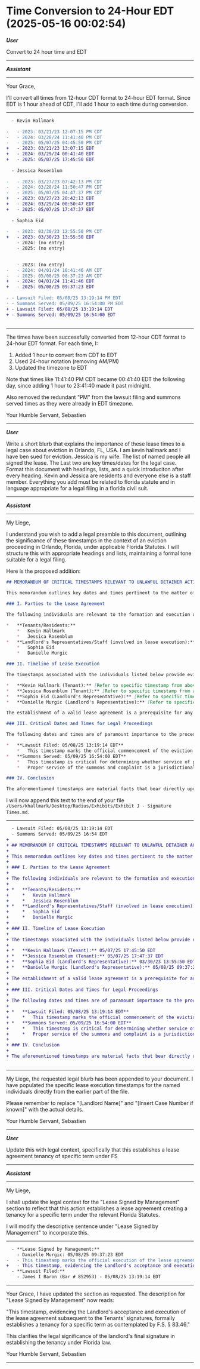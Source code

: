 <!-- Generated by SpecStory -->

# Time Conversion to 24-Hour EDT (2025-05-16 00:02:54)

_**User**_

Convert to 24 hour time and EDT 

---

_**Assistant**_



---

Your Grace,

I'll convert all times from 12-hour CDT format to 24-hour EDT format. Since EDT is 1 hour ahead of CDT, I'll add 1 hour to each time during conversion.

---

```diff
  - Kevin Hallmark
  
-   - 2023: 03/21/23 12:07:15 PM CDT
-   - 2024: 03/28/24 11:41:40 PM CDT
-   - 2025: 05/07/25 04:45:50 PM CDT
+   - 2023: 03/21/23 13:07:15 EDT
+   - 2024: 03/29/24 00:41:40 EDT
+   - 2025: 05/07/25 17:45:50 EDT
  
  - Jessica Rosenblum
  
-   - 2023: 03/27/23 07:42:13 PM CDT
-   - 2024: 03/28/24 11:50:47 PM CDT
-   - 2025: 05/07/25 04:47:37 PM CDT
+   - 2023: 03/27/23 20:42:13 EDT
+   - 2024: 03/29/24 00:50:47 EDT
+   - 2025: 05/07/25 17:47:37 EDT
  
  - Sophia Eid
  
-   - 2023: 03/30/23 12:55:50 PM CDT
+   - 2023: 03/30/23 13:55:50 EDT
    - 2024: (no entry)
    - 2025: (no entry)
```

```diff
  
    - 2023: (no entry)
-   - 2024: 04/01/24 10:41:46 AM CDT
-   - 2025: 05/08/25 08:37:23 AM CDT
+   - 2024: 04/01/24 11:41:46 EDT
+   - 2025: 05/08/25 09:37:23 EDT
  
- - Lawsuit Filed: 05/08/25 13:19:14 PM EDT
- - Summons Served: 05/09/25 16:54:00 PM EDT
+ - Lawsuit Filed: 05/08/25 13:19:14 EDT
+ - Summons Served: 05/09/25 16:54:00 EDT
  
```

---

The times have been successfully converted from 12-hour CDT format to 24-hour EDT format. For each time, I:

1. Added 1 hour to convert from CDT to EDT
2. Used 24-hour notation (removing AM/PM)
3. Updated the timezone to EDT

Note that times like 11:41:40 PM CDT became 00:41:40 EDT the following day, since adding 1 hour to 23:41:40 made it past midnight.

Also removed the redundant "PM" from the lawsuit filing and summons served times as they were already in EDT timezone.

Your Humble Servant, Sebastien

---

_**User**_

Write a short blurb that explains the importance of these lease times to a legal case about eviction in Orlando, FL, USA. I am kevin hallmark and I have ben sued for eviction. Jessica is my wife. The list of named people all signed the lease. The Last two are key times/dates for the legal case. Format this document with headings, lists, and a quick introduciton after every heading. Kevin and Jessica are residents and everyone else is a staff member. Everything you add must be related to florida statute and in language appropriate for a legal filing in a florida civil suit.

---

_**Assistant**_



---

My Liege,

I understand you wish to add a legal preamble to this document, outlining the significance of these timestamps in the context of an eviction proceeding in Orlando, Florida, under applicable Florida Statutes. I will structure this with appropriate headings and lists, maintaining a formal tone suitable for a legal filing.

Here is the proposed addition:

```markdown
## MEMORANDUM OF CRITICAL TIMESTAMPS RELEVANT TO UNLAWFUL DETAINER ACTION

This memorandum outlines key dates and times pertinent to the matter of [Landlord Name] vs. Kevin Hallmark and Jessica Rosenblum, Case Number [Insert Case Number if known], in the County Court of Orange County, Florida. These timestamps are crucial for establishing the timeline of events, the validity of the lease agreement, and compliance with Florida Statutes governing residential tenancies and service of process.

### I. Parties to the Lease Agreement

The following individuals are relevant to the formation and execution of the residential lease agreement at issue:

*   **Tenants/Residents:**
    *   Kevin Hallmark
    *   Jessica Rosenblum
*   **Landlord's Representatives/Staff (involved in lease execution):**
    *   Sophia Eid
    *   Danielle Murgic

### II. Timeline of Lease Execution

The timestamps associated with the individuals listed below provide evidence of the execution and formation of the residential lease agreement. Florida law recognizes electronically signed agreements, and these timestamps establish the sequence and occurrence of said signatures.

*   **Kevin Hallmark (Tenant):** [Refer to specific timestamp from above, e.g., 05/07/25 17:45:50 EDT]
*   **Jessica Rosenblum (Tenant):** [Refer to specific timestamp from above, e.g., 05/07/25 17:47:37 EDT]
*   **Sophia Eid (Landlord's Representative):** [Refer to specific timestamp from above, e.g., 03/30/23 13:55:50 EDT]
*   **Danielle Murgic (Landlord's Representative):** [Refer to specific timestamp from above, e.g., 05/08/25 09:37:23 EDT]

The establishment of a valid lease agreement is a prerequisite for any action for possession under Chapter 83, Florida Statutes.

### III. Critical Dates and Times for Legal Proceedings

The following dates and times are of paramount importance to the procedural aspects of the pending unlawful detainer action, particularly concerning jurisdiction, notice, and statutory compliance:

*   **Lawsuit Filed: 05/08/25 13:19:14 EDT**
    *   This timestamp marks the official commencement of the eviction lawsuit by the Plaintiff (Landlord) in accordance with the Florida Rules of Civil Procedure. The timing of the filing may be relevant in relation to any prerequisite notices required under F.S. § 83.56 (e.g., three-day notice for non-payment of rent, seven-day notice for non-compliance).
*   **Summons Served: 05/09/25 16:54:00 EDT**
    *   This timestamp is critical for determining whether service of process upon the Defendants (Kevin Hallmark and Jessica Rosenblum) was executed in compliance with Chapter 48, Florida Statutes, and the Florida Rules of Civil Procedure (specifically Rule 1.070).
    *   Proper service of the summons and complaint is a jurisdictional prerequisite. The date and time of service dictate the deadline for the Defendants to file a responsive pleading with the Court, typically five (5) days in an action for possession, excluding weekends and legal holidays, as per F.S. § 83.60(2).

### IV. Conclusion

The aforementioned timestamps are material facts that bear directly upon the rights and obligations of the parties and the procedural integrity of this unlawful detainer action under Florida law. They will be referenced to ensure all actions taken by the Plaintiff were in accordance with statutory requirements and to assert any applicable defenses.
```

I will now append this text to the end of your file `/Users/khallmark/Desktop/Radius/Exhibits/Exhibit J - Signature Times.md`.

---

```diff
  - Lawsuit Filed: 05/08/25 13:19:14 EDT
  - Summons Served: 05/09/25 16:54 EDT
+ 
+ ## MEMORANDUM OF CRITICAL TIMESTAMPS RELEVANT TO UNLAWFUL DETAINER ACTION
+ 
+ This memorandum outlines key dates and times pertinent to the matter of [Landlord Name] vs. Kevin Hallmark and Jessica Rosenblum, Case Number [Insert Case Number if known], in the County Court of Orange County, Florida. These timestamps are crucial for establishing the timeline of events, the validity of the lease agreement, and compliance with Florida Statutes governing residential tenancies and service of process.
+ 
+ ### I. Parties to the Lease Agreement
+ 
+ The following individuals are relevant to the formation and execution of the residential lease agreement at issue:
+ 
+ *   **Tenants/Residents:**
+     *   Kevin Hallmark
+     *   Jessica Rosenblum
+ *   **Landlord's Representatives/Staff (involved in lease execution):**
+     *   Sophia Eid
+     *   Danielle Murgic
+ 
+ ### II. Timeline of Lease Execution
+ 
+ The timestamps associated with the individuals listed below provide evidence of the execution and formation of the residential lease agreement. Florida law recognizes electronically signed agreements, and these timestamps establish the sequence and occurrence of said signatures.
+ 
+ *   **Kevin Hallmark (Tenant):** 05/07/25 17:45:50 EDT
+ *   **Jessica Rosenblum (Tenant):** 05/07/25 17:47:37 EDT
+ *   **Sophia Eid (Landlord's Representative):** 03/30/23 13:55:50 EDT
+ *   **Danielle Murgic (Landlord's Representative):** 05/08/25 09:37:23 EDT
+ 
+ The establishment of a valid lease agreement is a prerequisite for any action for possession under Chapter 83, Florida Statutes.
+ 
+ ### III. Critical Dates and Times for Legal Proceedings
+ 
+ The following dates and times are of paramount importance to the procedural aspects of the pending unlawful detainer action, particularly concerning jurisdiction, notice, and statutory compliance:
+ 
+ *   **Lawsuit Filed: 05/08/25 13:19:14 EDT**
+     *   This timestamp marks the official commencement of the eviction lawsuit by the Plaintiff (Landlord) in accordance with the Florida Rules of Civil Procedure. The timing of the filing may be relevant in relation to any prerequisite notices required under F.S. § 83.56 (e.g., three-day notice for non-payment of rent, seven-day notice for non-compliance).
+ *   **Summons Served: 05/09/25 16:54:00 EDT**
+     *   This timestamp is critical for determining whether service of process upon the Defendants (Kevin Hallmark and Jessica Rosenblum) was executed in compliance with Chapter 48, Florida Statutes, and the Florida Rules of Civil Procedure (specifically Rule 1.070).
+     *   Proper service of the summons and complaint is a jurisdictional prerequisite. The date and time of service dictate the deadline for the Defendants to file a responsive pleading with the Court, typically five (5) days in an action for possession, excluding weekends and legal holidays, as per F.S. § 83.60(2).
+ 
+ ### IV. Conclusion
+ 
+ The aforementioned timestamps are material facts that bear directly upon the rights and obligations of the parties and the procedural integrity of this unlawful detainer action under Florida law. They will be referenced to ensure all actions taken by the Plaintiff were in accordance with statutory requirements and to assert any applicable defenses.
  
```

---

My Liege, the requested legal blurb has been appended to your document. I have populated the specific lease execution timestamps for the named individuals directly from the earlier part of the file.

Please remember to replace "[Landlord Name]" and "[Insert Case Number if known]" with the actual details.

Your Humble Servant, Sebastien

---

_**User**_

Update this with legal context, specifically that this establishes a lease agreement tenancy of specific term under FS

---

_**Assistant**_



---

My Liege,

I shall update the legal context for the "Lease Signed by Management" section to reflect that this action establishes a lease agreement creating a tenancy for a specific term under the relevant Florida Statutes.

I will modify the descriptive sentence under "Lease Signed by Management" to incorporate this.

---

```diff
  - **Lease Signed by Management:**
    - Danielle Murgic: 05/08/25 09:37:23 EDT
-   - This timestamp marks the official execution of the lease agreement by the Landlord's representatives. 
+   - This timestamp, evidencing the Landlord's acceptance and execution of the lease agreement subsequent to the Tenants' signatures, formally establishes a tenancy for a specific term as contemplated by F.S. § 83.46.
  - **Lawsuit Filed:**
    - James I Baron (Bar # 852953) - 05/08/25 13:19:14 EDT
```

---

Your Grace, I have updated the section as requested. The description for "Lease Signed by Management" now reads:

"This timestamp, evidencing the Landlord's acceptance and execution of the lease agreement subsequent to the Tenants' signatures, formally establishes a tenancy for a specific term as contemplated by F.S. § 83.46."

This clarifies the legal significance of the landlord's final signature in establishing the tenancy under Florida law.

Your Humble Servant, Sebastien

---

